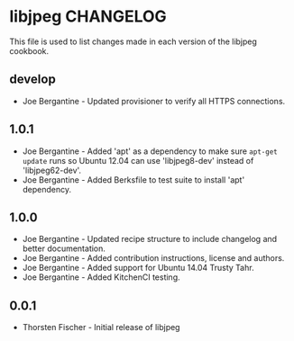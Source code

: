 libjpeg CHANGELOG
=====================

This file is used to list changes made in each version of the libjpeg cookbook.

develop
-------
- Joe Bergantine - Updated provisioner to verify all HTTPS connections.

1.0.1
-----
- Joe Bergantine - Added 'apt' as a dependency to make sure `apt-get update` runs so Ubuntu 12.04 can use 'libjpeg8-dev' instead of 'libjpeg62-dev'.
- Joe Bergantine - Added Berksfile to test suite to install 'apt' dependency.

1.0.0
-----
- Joe Bergantine - Updated recipe structure to include changelog and better documentation.
- Joe Bergantine - Added contribution instructions, license and authors.
- Joe Bergantine - Added support for Ubuntu 14.04 Trusty Tahr.
- Joe Bergantine - Added KitchenCI testing.

0.0.1
-----
- Thorsten Fischer - Initial release of libjpeg
